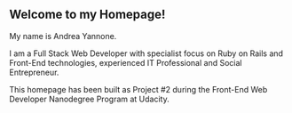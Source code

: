 ## Welcome to my Homepage!

My name is Andrea Yannone.

I am a Full Stack Web Developer with specialist focus on Ruby on Rails and Front-End technologies, experienced IT Professional and Social Entrepreneur.

This homepage has been built as Project #2 during the Front-End Web Developer Nanodegree Program at Udacity.
